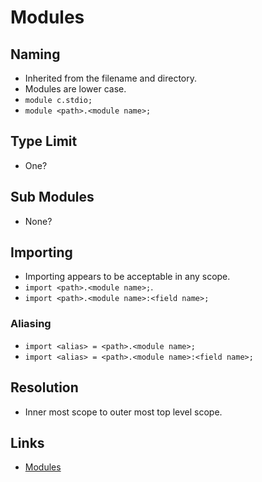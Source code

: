 # Modules

## Naming

- Inherited from the filename and directory.
- Modules are lower case.
- `module c.stdio;`
- `module <path>.<module name>;`

## Type Limit

- One?

## Sub Modules

- None?

## Importing

- Importing appears to be acceptable in any scope.
- `import <path>.<module name>;`.
- `import <path>.<module name>:<field name>;`

### Aliasing

- `import <alias> = <path>.<module name>;`
- `import <alias> = <path>.<module name>:<field name>;`

## Resolution

- Inner most scope to outer most top level scope.

## Links

- [Modules](https://dlang.org/spec/module.html)